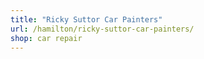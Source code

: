 ```yaml
---
title: "Ricky Suttor Car Painters"
url: /hamilton/ricky-suttor-car-painters/
shop: car repair
---
```

